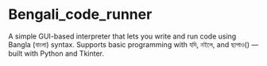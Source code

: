 # Bengali_code_runner
A simple GUI-based interpreter that lets you write and run code using Bangla (বাংলা) syntax. Supports basic programming with যদি, নইলে, and ছাপাও() — built with Python and Tkinter.
